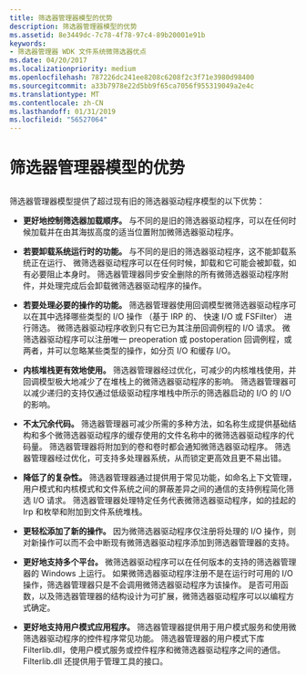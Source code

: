 ```yaml
---
title: 筛选器管理器模型的优势
description: 筛选器管理器模型的优势
ms.assetid: 8e3449dc-7c78-4f78-97c4-89b20001e91b
keywords:
- 筛选器管理器 WDK 文件系统微筛选器优点
ms.date: 04/20/2017
ms.localizationpriority: medium
ms.openlocfilehash: 787226dc241ee8208c6208f2c3f71e3980d98400
ms.sourcegitcommit: a33b7978e22d5bb9f65ca7056f955319049a2e4c
ms.translationtype: MT
ms.contentlocale: zh-CN
ms.lasthandoff: 01/31/2019
ms.locfileid: "56527064"
---
```

# <a name="advantages-of-the-filter-manager-model"></a>筛选器管理器模型的优势


## <span id="ddk_returning_status_from_a_minifilter_driverentry_routine_if"></span><span id="DDK_RETURNING_STATUS_FROM_A_MINIFILTER_DRIVERENTRY_ROUTINE_IF"></span>


筛选器管理器模型提供了超过现有旧的筛选器驱动程序模型的以下优势：

-   **更好地控制筛选器加载顺序。** 与不同的是旧的筛选器驱动程序，可以在任何时候加载并在由其海拔高度的适当位置附加微筛选器驱动程序。

-   **若要卸载系统运行时的功能。** 与不同的是旧的筛选器驱动程序，这不能卸载系统正在运行、 微筛选器驱动程序可以在任何时候，卸载和它可能会被卸载，如有必要阻止本身时。 筛选器管理器同步安全删除的所有微筛选器驱动程序附件，并处理完成后会卸载微筛选器驱动程序的操作。

-   **若要处理必要的操作的功能。** 筛选器管理器使用回调模型微筛选器驱动程序可以在其中选择哪些类型的 I/O 操作 （基于 IRP 的、 快速 I/O 或 FSFilter） 进行筛选。 微筛选器驱动程序收到只有它已为其注册回调例程的 I/O 请求。 微筛选器驱动程序可以注册唯一 preoperation 或 postoperation 回调例程，或两者，并可以忽略某些类型的操作，如分页 I/O 和缓存 I/O。

-   **内核堆栈更有效地使用。** 筛选器管理器经过优化，可减少的内核堆栈使用，并回调模型极大地减少了在堆栈上的微筛选器驱动程序的影响。 筛选器管理器可以减少递归的支持仅通过低级驱动程序堆栈中所示的筛选器启动的 I/O 的 I/O 的影响。

-   **不太冗余代码。** 筛选器管理器可减少所需的多种方法，如名称生成提供基础结构和多个微筛选器驱动程序的缓存使用的文件名称中的微筛选器驱动程序的代码量。 筛选器管理器将附加到的卷和卷时都会通知微筛选器驱动程序。 筛选器管理器经过优化，可支持多处理器系统，从而锁定更高效且更不易出错。

-   **降低了的复杂性。** 筛选器管理器通过提供用于常见功能，如命名上下文管理，用户模式和内核模式和文件系统之间的屏蔽差异之间的通信的支持例程简化筛选 I/O 请求。 筛选器管理器处理特定任务代表微筛选器驱动程序，如的挂起的 Irp 和枚举和附加到文件系统堆栈。

-   **更轻松添加了新的操作。** 因为微筛选器驱动程序仅注册将处理的 I/O 操作，则对新操作可以而不会中断现有微筛选器驱动程序添加到筛选器管理器的支持。

-   **更好地支持多个平台。** 微筛选器驱动程序可以在任何版本的支持的筛选器管理器的 Windows 上运行。 如果微筛选器驱动程序注册不是在运行时可用的 I/O 操作，筛选器管理器只是不会调用微筛选器驱动程序为该操作。 是否可用函数，以及筛选器管理器的结构设计为可扩展，微筛选器驱动程序可以以编程方式确定。

-   **更好地支持用户模式应用程序。** 筛选器管理器提供用于用户模式服务和使用微筛选器驱动程序的控件程序常见功能。 筛选器管理器的用户模式下库 Filterlib.dll，使用户模式服务或控件程序和微筛选器驱动程序之间的通信。 Filterlib.dll 还提供用于管理工具的接口。

 

 




